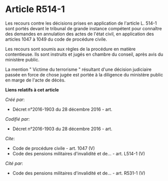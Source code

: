 # Article R514-1

Les recours contre les décisions prises en application de l'article L. 514-1 sont portés devant le tribunal de grande
instance compétent pour connaître des demandes en annulation des actes de l'état civil, en application des articles 1047 à
1049 du code de procédure civile.

Les recours sont soumis aux règles de la procédure en matière contentieuse. Ils sont instruits et jugés en chambre du
conseil, après avis du ministère public.

La mention " Victime du terrorisme " résultant d'une décision judiciaire passée en force de chose jugée est portée à la
diligence du ministère public en marge de l'acte de décès.

**Liens relatifs à cet article**

_Créé par_:

  - Décret n°2016-1903 du 28 décembre 2016 - art.

_Codifié par_:

  - Décret n°2016-1903 du 28 décembre 2016 - art.

_Cite_:

  - Code de procédure civile - art. 1047 (V)
  - Code des pensions militaires d'invalidité et de... - art. L514-1 (V)

_Cité par_:

  - Code des pensions militaires d'invalidité et de... - art. R531-1 (V)
